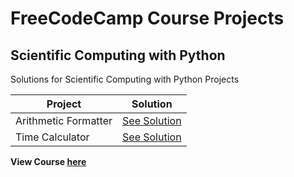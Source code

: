 # FreeCodeCamp Course Projects

## Scientific Computing with Python
Solutions for Scientific Computing with Python Projects

|**Project**|**Solution**|
|-----------------------|----------------------|
|Arithmetic Formatter| [See Solution](https://github.com/ChaakuDaaku/FreeCodeCamp-Projects/blob/master/Scientific%20Computing%20with%20Python/Arithmetic%20Arranger/arithmetic_arranger.py)|
|Time Calculator| [See Solution](https://github.com/ChaakuDaaku/FreeCodeCamp-Projects/blob/master/Scientific%20Computing%20with%20Python/Time%20Calculator/time_calculator.py)|

**View Course [here](https://www.freecodecamp.org/learn/)**